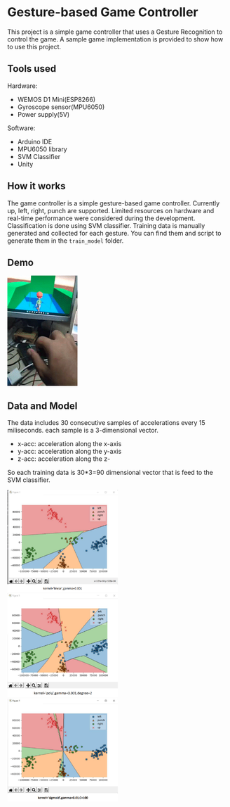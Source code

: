 # Gesture-based Game Controller

This project is a simple game controller that uses a Gesture Recognition to control the game.
A sample game implementation is provided to show how to use this project.

## Tools used
Hardware:
- WEMOS D1 Mini(ESP8266)
- Gyroscope sensor(MPU6050)
- Power supply(5V)

Software:
- Arduino IDE
- MPU6050 library
- SVM Classifier
- Unity

## How it works
The game controller is a simple gesture-based game controller. Currently up, left, right, punch are supported.
Limited resources on hardware and real-time performance were considered during the development. Classification is done using SVM classifier.
Training data is manually generated and collected for each gesture. You can find them and script to generate them in the `train_model` folder.
## Demo

![demo](train_model/result/demo.gif)

## Data and Model
The data includes 30 consecutive samples of accelerations every 15 miliseconds. each sample is a 3-dimensional vector.
- x-acc: acceleration along the x-axis
- y-acc: acceleration along the y-axis
- z-acc: acceleration along the z-

So each training data is 30*3=90 dimensional vector that is feed to the SVM classifier.

<!-- ![res1](train_model/result/res1.png) -->
<img src="train_model/result/res1.png" width="50%">
<!-- ![res2](train_model/result/res2.png) -->
<img src="train_model/result/res2.png" width="50%">
<!-- ![res3](train_model/result/res3.png) -->
<img src="train_model/result/res3.png" width="50%">
